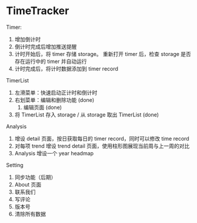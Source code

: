 # TimeTracker

Timer:

1. 增加倒计时
2. 倒计时完成后增加推送提醒
3. 计时开始后，将 timer 存储 storage。
   重新打开 timer 后，检查 storage 是否存在运行中的 timer 并自动运行
4. 计时完成后，将计时数据添加到 timer record

TimerList

1. 左滑菜单：快速启动正计时和倒计时
2. 右划菜单：编辑和删除功能 (done)
   1. 编辑页面 (done)
3. 将 TimerList 存入 storage / 从 storage 取出 TimerList (done)

Analysis

1. 增设 detail 页面，按日获取每日的 timer record，同时可以修改 time record
2. 对每项 trend 增设 trend detail 页面，使用柱形图展现当前周与上一周的对比
3. Analysis 增设一个 year headmap

Setting

1. 同步功能（后期）
2. About 页面
3. 联系我们
4. 写评论
5. 版本号
6. 清除所有数据
